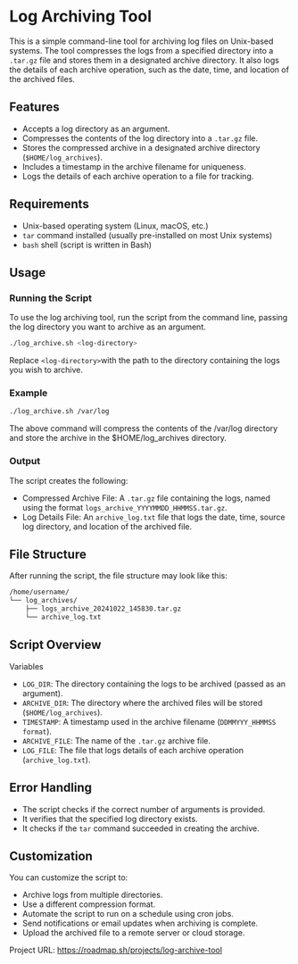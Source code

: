 # Log Archiving Tool

This is a simple command-line tool for archiving log files on Unix-based systems. The tool compresses the logs from a specified directory into a `.tar.gz` file and stores them in a designated archive directory. It also logs the details of each archive operation, such as the date, time, and location of the archived files.

## Features

- Accepts a log directory as an argument.
- Compresses the contents of the log directory into a `.tar.gz` file.
- Stores the compressed archive in a designated archive directory (`$HOME/log_archives`).
- Includes a timestamp in the archive filename for uniqueness.
- Logs the details of each archive operation to a file for tracking.

## Requirements

- Unix-based operating system (Linux, macOS, etc.)
- `tar` command installed (usually pre-installed on most Unix systems)
- `bash` shell (script is written in Bash)

## Usage

### Running the Script

To use the log archiving tool, run the script from the command line, passing the log directory you want to archive as an argument.

```bash
./log_archive.sh <log-directory>
```

Replace `<log-directory>`with the path to the directory containing the logs you wish to archive.

### Example

```bash
./log_archive.sh /var/log
```

The above command will compress the contents of the /var/log directory and store the archive in the $HOME/log_archives directory.

### Output

The script creates the following:

- Compressed Archive File: A `.tar.gz` file containing the logs, named using the format `logs_archive_YYYYMMDD_HHMMSS.tar.gz`.
- Log Details File: An `archive_log.txt` file that logs the date, time, source log directory, and location of the archived file.

## File Structure

After running the script, the file structure may look like this:

```bash
/home/username/
└── log_archives/
    ├── logs_archive_20241022_145830.tar.gz
    └── archive_log.txt
```

## Script Overview

Variables

- `LOG_DIR`: The directory containing the logs to be archived (passed as an argument).
- `ARCHIVE_DIR`: The directory where the archived files will be stored (`$HOME/log_archives`).
- `TIMESTAMP`: A timestamp used in the archive filename (`DDMMYYY_HHMMSS format`).
- `ARCHIVE_FILE`: The name of the `.tar.gz` archive file.
- `LOG_FILE`: The file that logs details of each archive operation (`archive_log.txt`).

## Error Handling

- The script checks if the correct number of arguments is provided.
- It verifies that the specified log directory exists.
- It checks if the `tar` command succeeded in creating the archive.

## Customization

You can customize the script to:

- Archive logs from multiple directories.
- Use a different compression format.
- Automate the script to run on a schedule using cron jobs.
- Send notifications or email updates when archiving is complete.
- Upload the archived file to a remote server or cloud storage.

Project URL: https://roadmap.sh/projects/log-archive-tool
